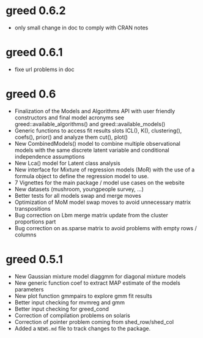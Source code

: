 # greed 0.6.2

* only small change in doc to comply with CRAN notes 

# greed 0.6.1

* fixe url problems in doc

# greed 0.6

* Finalization of the Models and Algorithms API with user friendly constructors and final model acronyms see greed::available_algorithms() and greed::available_models()
* Generic functions to access fit results slots ICL(), K(), clustering(), coefs(), prior() and analyze them cut(), plot()
* New CombinedModels() model to combine multiple observational models with the same discrete latent variable and conditional independence assumptions
* New Lca() model for Latent class analysis
* New interface for Mixture of regression models (MoR) with the use of a formula object to define the regression model to use.
* 7 Vignettes for the main package / model use cases on the website
* New datasets (mushroom, youngpeople survey, ...)
* Better tests for all models swap and merge moves
* Optimization of MoM model swap moves to avoid unnecessary matrix transpositions
* Bug correction on Lbm merge matrix update from the cluster proportions part 
* Bug correction on as.sparse matrix to avoid problems with empty rows / columns


# greed 0.5.1

* New Gaussian mixture model diaggmm for diagonal mixture models
* New generic function coef to extract MAP estimate of the models parameters
* New plot function gmmpairs to explore gmm fit results
* Better input checking for mvmreg and gmm
* Better input checking for greed_cond
* Correction of compilation problems on solaris
* Correction of pointer problem coming from shed_row/shed_col
* Added a `NEWS.md` file to track changes to the package.